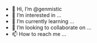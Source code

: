 - 👋 Hi, I’m @genmistic
- 👀 I’m interested in ...
- 🌱 I’m currently learning ...
- 💞️ I’m looking to collaborate on ...
- 📫 How to reach me ...

<!---
genmistic/genmistic is a ✨ special ✨ repository because its `README.md` (this file) appears on your GitHub profile.
You can click the Preview link to take a look at your changes.
--->
